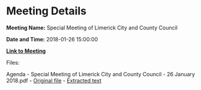 # Meeting Details

**Meeting Name:** Special Meeting of Limerick City and County Council

**Date and Time:** 2018-01-26 15:00:00

**[Link to Meeting](https://www.limerick.ie/council/whats-on/special-meeting-limerick-city-and-county-council-26)**

Files: 

Agenda - Special Meeting of Limerick City and County Council - 26 January 2018.pdf - [Original file](https://www.limerick.ie/sites/default/files/media/documents/2018-01/SPR-MS-0118012518090.pdf) - [Extracted text](./Agenda%20-%C2%A0Special%20Meeting%20of%20Limerick%20City%20and%20County%20Council%20-%2026%20January%202018.md)

